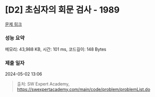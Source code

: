 # [D2] 초심자의 회문 검사 - 1989 

[문제 링크](https://swexpertacademy.com/main/code/problem/problemDetail.do?contestProbId=AV5PyTLqAf4DFAUq) 

### 성능 요약

메모리: 43,988 KB, 시간: 101 ms, 코드길이: 148 Bytes

### 제출 일자

2024-05-02 13:06



> 출처: SW Expert Academy, https://swexpertacademy.com/main/code/problem/problemList.do